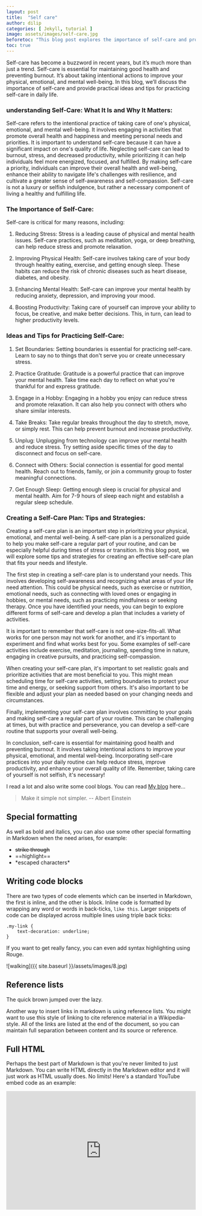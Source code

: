 ```yaml
---
layout: post
title:  "Self care"
author: dilip
categories: [ Jekyll, tutorial ]
image: assets/images/self-care.jpg
beforetoc: "This blog post explores the importance of self-care and provides practical tips for incorporating self-care into your daily life. Learn about different forms of self-care and how to create a personalized self-care plan to enhance your overall well-being."
toc: true
---
```

Self-care has become a buzzword in recent years, but it’s much more than just a trend. Self-care is essential for maintaining good health and preventing burnout. It’s about taking intentional actions to improve your physical, emotional, and mental well-being. In this blog, we’ll discuss the importance of self-care and provide practical ideas and tips for practicing self-care in daily life.

### understanding Self-Care: What It Is and Why It Matters:
Self-care refers to the intentional practice of taking care of one's physical, emotional, and mental well-being. It involves engaging in activities that promote overall health and happiness and meeting personal needs and priorities. It is important to understand self-care because it can have a significant impact on one's quality of life. Neglecting self-care can lead to burnout, stress, and decreased productivity, while prioritizing it can help individuals feel more energized, focused, and fulfilled. By making self-care a priority, individuals can improve their overall health and well-being, enhance their ability to navigate life's challenges with resilience, and cultivate a greater sense of self-awareness and self-compassion. Self-care is not a luxury or selfish indulgence, but rather a necessary component of living a healthy and fulfilling life.



### The Importance of Self-Care:

Self-care is critical for many reasons, including:

1. Reducing Stress: Stress is a leading cause of physical and mental health issues. Self-care practices, such as meditation, yoga, or deep breathing, can help reduce stress and promote relaxation.

2. Improving Physical Health: Self-care involves taking care of your body through healthy eating, exercise, and getting enough sleep. These habits can reduce the risk of chronic diseases such as heart disease, diabetes, and obesity.

3. Enhancing Mental Health: Self-care can improve your mental health by reducing anxiety, depression, and improving your mood.

4. Boosting Productivity: Taking care of yourself can improve your ability to focus, be creative, and make better decisions. This, in turn, can lead to higher productivity levels.

### Ideas and Tips for Practicing Self-Care:

1. Set Boundaries: Setting boundaries is essential for practicing self-care. Learn to say no to things that don't serve you or create unnecessary stress.

2. Practice Gratitude: Gratitude is a powerful practice that can improve your mental health. Take time each day to reflect on what you're thankful for and express gratitude.

3. Engage in a Hobby: Engaging in a hobby you enjoy can reduce stress and promote relaxation. It can also help you connect with others who share similar interests.

4. Take Breaks: Take regular breaks throughout the day to stretch, move, or simply rest. This can help prevent burnout and increase productivity.

5. Unplug: Unplugging from technology can improve your mental health and reduce stress. Try setting aside specific times of the day to disconnect and focus on self-care.

6. Connect with Others: Social connection is essential for good mental health. Reach out to friends, family, or join a community group to foster meaningful connections.

7. Get Enough Sleep: Getting enough sleep is crucial for physical and mental health. Aim for 7-9 hours of sleep each night and establish a regular sleep schedule.

###  Creating a Self-Care Plan: Tips and Strategies:

Creating a self-care plan is an important step in prioritizing your physical, emotional, and mental well-being. A self-care plan is a personalized guide to help you make self-care a regular part of your routine, and can be especially helpful during times of stress or transition. In this blog post, we will explore some tips and strategies for creating an effective self-care plan that fits your needs and lifestyle.

The first step in creating a self-care plan is to understand your needs. This involves developing self-awareness and recognizing what areas of your life need attention. This could be physical needs, such as exercise or nutrition, emotional needs, such as connecting with loved ones or engaging in hobbies, or mental needs, such as practicing mindfulness or seeking therapy. Once you have identified your needs, you can begin to explore different forms of self-care and develop a plan that includes a variety of activities.

It is important to remember that self-care is not one-size-fits-all. What works for one person may not work for another, and it's important to experiment and find what works best for you. Some examples of self-care activities include exercise, meditation, journaling, spending time in nature, engaging in creative pursuits, and practicing self-compassion.

When creating your self-care plan, it's important to set realistic goals and prioritize activities that are most beneficial to you. This might mean scheduling time for self-care activities, setting boundaries to protect your time and energy, or seeking support from others. It's also important to be flexible and adjust your plan as needed based on your changing needs and circumstances.

Finally, implementing your self-care plan involves committing to your goals and making self-care a regular part of your routine. This can be challenging at times, but with practice and perseverance, you can develop a self-care routine that supports your overall well-being.


In conclusion, self-care is essential for maintaining good health and preventing burnout. It involves taking intentional actions to improve your physical, emotional, and mental well-being. Incorporating self-care practices into your daily routine can help reduce stress, improve productivity, and enhance your overall quality of life. Remember, taking care of yourself is not selfish, it's necessary!

I read a lot and also write some cool blogs. You can read [My blog](https://balanced-body-mind.github.io/) here...

> Make it simple not simpler.  -- Albert Einstein


## Special formatting

As well as bold and italics, you can also use some other special formatting in Markdown when the need arises, for example:

+ ~~strike through~~
+ ==highlight==
+ \*escaped characters\*


## Writing code blocks

There are two types of code elements which can be inserted in Markdown, the first is inline, and the other is block. Inline code is formatted by wrapping any word or words in back-ticks, `like this`. Larger snippets of code can be displayed across multiple lines using triple back ticks:

```
.my-link {
    text-decoration: underline;
}
```

If you want to get really fancy, you can even add syntax highlighting using Rouge.


![walking]({{ site.baseurl }}/assets/images/8.jpg)

## Reference lists

The quick brown jumped over the lazy.

Another way to insert links in markdown is using reference lists. You might want to use this style of linking to cite reference material in a Wikipedia-style. All of the links are listed at the end of the document, so you can maintain full separation between content and its source or reference.

## Full HTML

Perhaps the best part of Markdown is that you're never limited to just Markdown. You can write HTML directly in the Markdown editor and it will just work as HTML usually does. No limits! Here's a standard YouTube embed code as an example:

<p><iframe style="width:100%;" height="315" src="https://www.youtube.com/embed/Cniqsc9QfDo?rel=0&amp;showinfo=0" frameborder="0" allowfullscreen></iframe></p>